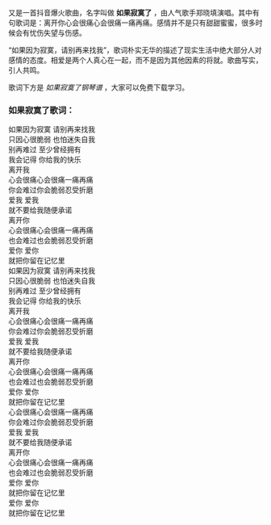 

又是一首抖音爆火歌曲，名字叫做 **如果寂寞了**
，由人气歌手郑晓填演唱。其中有句歌词是：离开你心会很痛心会很痛一痛再痛。感情并不是只有甜甜蜜蜜，很多时候会有忧伤失望与伤感。

“如果因为寂寞，请别再来找我”，歌词朴实无华的描述了现实生活中绝大部分人对感情的态度。相爱是两个人真心在一起，而不是因为其他因素的将就。歌曲写实，引人共鸣。

歌词下方是 _如果寂寞了钢琴谱_ ，大家可以免费下载学习。

### 如果寂寞了歌词：

如果因为寂寞 请别再来找我  
只因心很脆弱 也怕迷失自我  
别再难过 至少曾经拥有  
我会记得 你给我的快乐  
离开我  
心会很痛心会很痛一痛再痛  
你会难过你会脆弱忍受折磨  
爱我 爱我  
就不要给我随便承诺  
离开你  
心会很痛心会很痛一痛再痛  
也会难过也会脆弱忍受折磨  
爱你 爱你  
就把你留在记忆里  
如果因为寂寞 请别再来找我  
只因心很脆弱 也怕迷失自我  
别再难过 至少曾经拥有  
我会记得 你给我的快乐  
离开我  
心会很痛心会很痛一痛再痛  
你会难过你会脆弱忍受折磨  
爱我 爱我  
就不要给我随便承诺  
离开你  
心会很痛心会很痛一痛再痛  
也会难过也会脆弱忍受折磨  
爱你 爱你  
就把你留在记忆里  
心会很痛心会很痛一痛再痛  
你会难过你会脆弱忍受折磨  
爱我 爱我  
就不要给我随便承诺  
离开你  
心会很痛心会很痛一痛再痛  
也会难过也会脆弱忍受折磨  
爱你 爱你  
就把你留在记忆里  
爱你 爱你  
就把你留在记忆里


